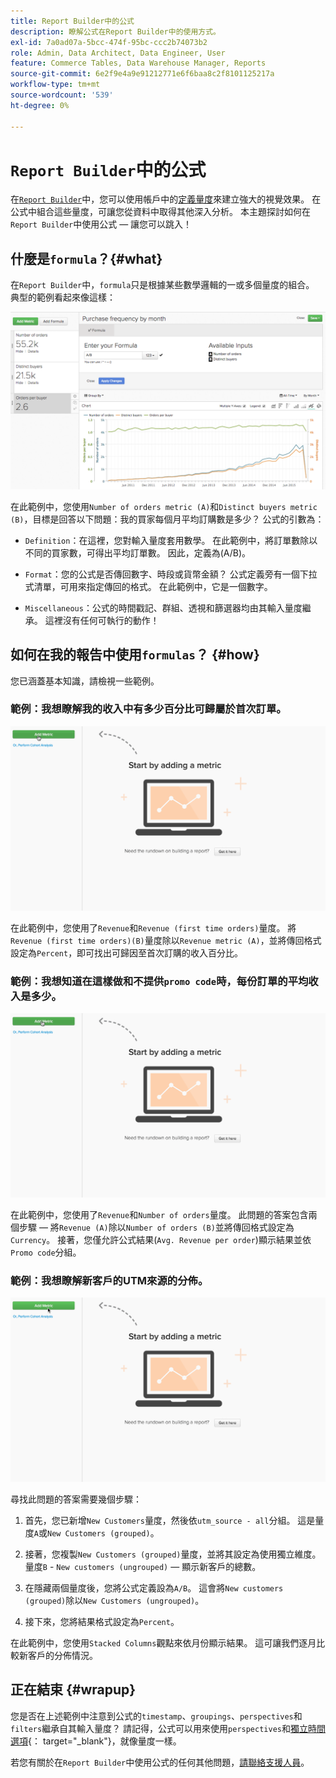 ```yaml
---
title: Report Builder中的公式
description: 瞭解公式在Report Builder中的使用方式。
exl-id: 7a0ad07a-5bcc-474f-95bc-ccc2b74073b2
role: Admin, Data Architect, Data Engineer, User
feature: Commerce Tables, Data Warehouse Manager, Reports
source-git-commit: 6e2f9e4a9e91212771e6f6baa8c2f8101125217a
workflow-type: tm+mt
source-wordcount: '539'
ht-degree: 0%

---
```


# `Report Builder`中的公式

在[`Report Builder`](../../tutorials/using-visual-report-builder.md)中，您可以使用帳戶中的[定義量度](../../data-user/reports/ess-manage-data-metrics.md)來建立強大的視覺效果。 在公式中組合這些量度，可讓您從資料中取得其他深入分析。 本主題探討如何在`Report Builder`中使用公式 — 讓您可以跳入！

## 什麼是`formula`？{#what}

在`Report Builder`中，`formula`只是根據某些數學邏輯的一或多個量度的組合。 典型的範例看起來像這樣：

![](../../assets/formula-example.png)

在此範例中，您使用`Number of orders metric (A)`和`Distinct buyers metric (B)`，目標是回答以下問題：我的買家每個月平均訂購數是多少？ 公式的引數為：

* `Definition`：在這裡，您對輸入量度套用數學。 在此範例中，將訂單數除以不同的買家數，可得出平均訂單數。 因此，定義為(A/B)。

* `Format`：您的公式是否傳回數字、時段或貨幣金額？ 公式定義旁有一個下拉式清單，可用來指定傳回的格式。 在此範例中，它是一個數字。

* `Miscellaneous`：公式的時間戳記、群組、透視和篩選器均由其輸入量度繼承。 這裡沒有任何可執行的動作！

## 如何在我的報告中使用`formulas`？ {#how}

您已涵蓋基本知識，請檢視一些範例。

### 範例：我想瞭解我的收入中有多少百分比可歸屬於首次訂單。

![使用公式來尋找首次訂購的收入百分比](../../assets/first_time_orders.gif)

在此範例中，您使用了`Revenue`和`Revenue (first time orders)`量度。 將`Revenue (first time orders)(B)`量度除以`Revenue metric (A)`，並將傳回格式設定為`Percent`，即可找出可歸因至首次訂購的收入百分比。

### 範例：我想知道在這樣做和不提供`promo code`時，每份訂單的平均收入是多少。

![使用公式來尋找有促銷代碼和無促銷代碼的每份訂單的平均收入](../../assets/promo_code.gif)

在此範例中，您使用了`Revenue`和`Number of orders`量度。 此問題的答案包含兩個步驟 — 將`Revenue (A)`除以`Number of orders (B)`並將傳回格式設定為`Currency`。 接著，您僅允許公式結果(`Avg. Revenue per order`)顯示結果並依`Promo code`分組。

### 範例：我想瞭解新客戶的UTM來源的分佈。

![使用公式來尋找新客戶的UTM來源的分佈](../../assets/distro.gif)

尋找此問題的答案需要幾個步驟：

1. 首先，您已新增`New Customers`量度，然後依`utm_source - all`分組。 這是量度`A`或`New Customers (grouped)`。

1. 接著，您複製`New Customers (grouped)`量度，並將其設定為使用獨立維度。 量度`B` - `New customers (ungrouped)` — 顯示新客戶的總數。

1. 在隱藏兩個量度後，您將公式定義設為`A/B`。 這會將`New customers (grouped)`除以`New Customers (ungrouped)`。

1. 接下來，您將結果格式設定為`Percent`。

在此範例中，您使用`Stacked Columns`觀點來依月份顯示結果。 這可讓我們逐月比較新客戶的分佈情況。

## 正在結束 {#wrapup}

您是否在上述範例中注意到公式的`timestamp`、`groupings`、`perspectives`和`filters`繼承自其輸入量度？ 請記得，公式可以用來使用`perspectives`和[獨立時間選項](../../tutorials/time-options-visual-rpt-bldr.md){： target=&quot;_blank&quot;}，就像量度一樣。

若您有關於在`Report Builder`中使用公式的任何其他問題，[請聯絡支援人員](https://experienceleague.adobe.com/docs/commerce-knowledge-base/kb/troubleshooting/miscellaneous/mbi-service-policies.html?lang=zh-Hant)。
